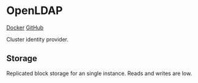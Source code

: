 # OpenLDAP

[Docker](https://hub.docker.com/r/osixia/openldap/tags)
[GitHub](https://github.com/osixia/docker-openldap)

Cluster identity provider.

## Storage

Replicated block storage for an single instance. Reads and writes are low.